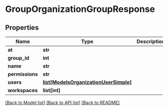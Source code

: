 # GroupOrganizationGroupResponse

## Properties

Name | Type | Description | Notes
------------ | ------------- | ------------- | -------------
**at** | **str** |  | [optional] 
**group_id** | **int** |  | [optional] 
**name** | **str** |  | [optional] 
**permissions** | **str** |  | [optional] 
**users** | [**list[ModelsOrganizationUserSimple]**](ModelsOrganizationUserSimple.md) |  | [optional] 
**workspaces** | **list[int]** |  | [optional] 

[[Back to Model list]](../README.md#documentation-for-models) [[Back to API list]](../README.md#documentation-for-api-endpoints) [[Back to README]](../README.md)


